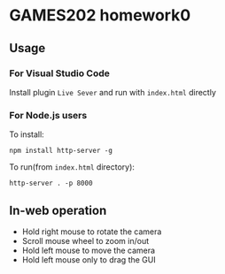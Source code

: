 # GAMES202 homework0

## Usage

### For Visual Studio Code

Install plugin `Live Sever` and run with `index.html` directly

### For Node.js users

To install:

```shell
npm install http-server -g
```

To run(from `index.html` directory):

```shell
http-server . -p 8000
```

## In-web operation

- Hold right mouse to rotate the camera
- Scroll mouse wheel to zoom in/out
- Hold left mouse to move the camera
- Hold left mouse only to drag the GUI